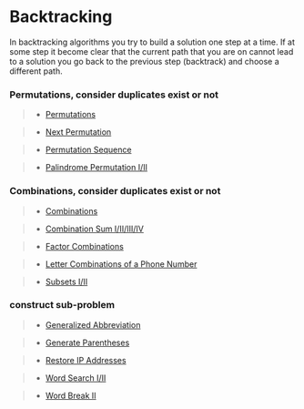 # Backtracking

In backtracking algorithms you try to build a solution one step at a time. If at some step it become clear that the current path that you are on cannot lead to a solution you go back to the previous step (backtrack) and choose a different path.


### Permutations, consider duplicates exist or not

> * [Permutations](permutations.md)

> * [Next Permutation](../array/next_permutation.md)

> * [Permutation Sequence](permutation_sequence.md)

> * [Palindrome Permutation I/II](../string/palindrome_permutation.md)

### Combinations, consider duplicates exist or not

> * [Combinations](combinations.md)

> * [Combination Sum I/II/III/IV](combination_sum.md)

> * [Factor Combinations](factor_combinations.md)

> * [Letter Combinations of a Phone Number](letter_combinations_of_a_phone_number.md)

> * [Subsets I/II](subsets.md)
 
### construct sub-problem

> * [Generalized Abbreviation](generalized_abbreviation.md)

> * [Generate Parentheses](../string/generate_parentheses.md)

> * [Restore IP Addresses](restore_ip_addresses.md)

> * [Word Search I/II](word_search.md)

> * [Word Break II](word_break.md)
